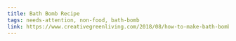 ```yaml
---
title: Bath Bomb Recipe
tags: needs-attention, non-food, bath-bomb
link: https://www.creativegreenliving.com/2018/08/how-to-make-bath-bombs-for-kids-with-toys.html
---
```

